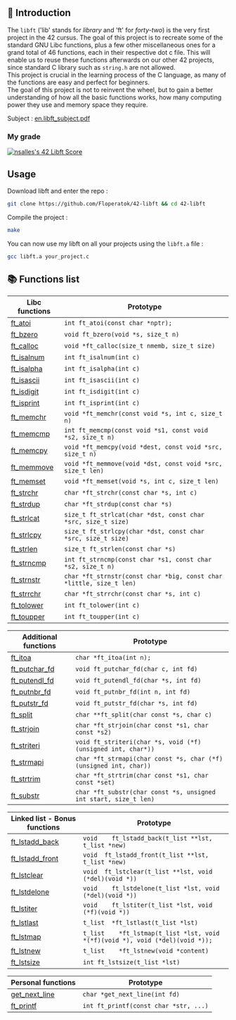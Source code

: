 ## 📑 Introduction
The `libft` ('lib' stands for *library* and 'ft' for *forty-two*) is the very first project in the 42 cursus. The goal of this project is to recreate some of the standard GNU Libc functions, plus a few other miscellaneous ones for a grand total of 46 functions, each in their respective dot c file. This will enable us to reuse these functions afterwards on our other 42 projects, since standard C library such as `string.h` are not allowed.\
This project is crucial in the learning process of the C language, as many of the functions are easy and perfect for beginners.\
The goal of this project is not to reinvent the wheel, but to gain a better understanding of how all the basic functions works, how many computing power they use and memory space they require.

Subject : <a href=../asset/en.subject.pdf>en.libft_subject.pdf<a/>
### My grade
[![nsalles's 42 Libft Score](https://badge42.coday.fr/api/v2/clshyl91d071301p436jjiyqr/project/3344498)](https://github.com/Coday-meric/badge42)

## Usage
Download libft and enter the repo :
```sh
git clone https://github.com/Floperatok/42-libft && cd 42-libft
```
Compile the project :
```sh
make
```
You can now use my libft on all your projects using the `libft.a` file :
```sh
gcc libft.a your_project.c
```

## 📚 Functions list
| Libc functions  | Prototype        |
|----------------|---------------------|
| [ft_atoi](src/ft_atoi.c) | `int ft_atoi(const char *nptr);` |
| [ft_bzero](src/ft_bzero.c) | `void ft_bzero(void *s, size_t n)` |
| [ft_calloc](src/ft_calloc.c) | `void *ft_calloc(size_t nmemb, size_t size)` |
| [ft_isalnum](src/ft_isalnum.c) | `int ft_isalnum(int c)` |
| [ft_isalpha](src/ft_isalpha.c) | `int ft_isalpha(int c)` |
| [ft_isascii](src/ft_isascii.c) | `int ft_isascii(int c)` |
| [ft_isdigit](src/ft_isdigit.c) | `int ft_isdigit(int c)` |
| [ft_isprint](src/ft_isprint.c) | `int ft_isprint(int c)` |
| [ft_memchr](src/ft_memchr.c) | `void *ft_memchr(const void *s, int c, size_t n)` |
| [ft_memcmp](src/ft_memcmp.c) | `int ft_memcmp(const void *s1, const void *s2, size_t n)` |
| [ft_memcpy](src/ft_memcpy.c) | `void *ft_memcpy(void *dest, const void *src, size_t n)` |
| [ft_memmove](src/ft_memmove.c) | `void *ft_memmove(void *dst, const void *src, size_t len)` |
| [ft_memset](src/ft_memset.c) | `void *ft_memset(void *s, int c, size_t len)` |
| [ft_strchr](src/ft_strchr.c) | `char *ft_strchr(const char *s, int c)` |
| [ft_strdup](src/ft_strdup.c) | `char *ft_strdup(const char *s)` |
| [ft_strlcat](src/ft_strlcat.c) | `size_t ft_strlcat(char *dst, const char *src, size_t size)` |
| [ft_strlcpy](src/ft_strlcpy.c) | `size_t ft_strlcpy(char *dst, const char *src, size_t size)` |
| [ft_strlen](src/ft_strlen.c) | `size_t ft_strlen(const char *s)` |
| [ft_strncmp](src/ft_strncmp.c) | `int ft_strncmp(const char *s1, const char *s2, size_t n)` |
| [ft_strnstr](src/ft_strnstr.c) | `char *ft_strnstr(const char *big, const char *little, size_t len)` |
| [ft_strrchr](src/ft_strrchr.c) | `char *ft_strrchr(const char *s, int c)` |
| [ft_tolower](src/ft_tolower.c) | `int ft_tolower(int c)` |
| [ft_toupper](src/ft_toupper.c) | `int ft_toupper(int c)` |


| Additional functions    | Prototype        | 
|------------------|---------------------|
| [ft_itoa](src/ft_itoa.c) | `char *ft_itoa(int n);` |
| [ft_putchar_fd](src/ft_putchar_fd.c) | `void ft_putchar_fd(char c, int fd)` |
| [ft_putendl_fd](src/ft_putendl_fd.c) | `void ft_putendl_fd(char *s, int fd)` |
| [ft_putnbr_fd](src/ft_putnbr_fd.c) | `void ft_putnbr_fd(int n, int fd)` |
| [ft_putstr_fd](src/ft_putstr_fd.c) | `void ft_putstr_fd(char *s, int fd)` |
| [ft_split](src/ft_split.c) | `char **ft_split(char const *s, char c)` |
| [ft_strjoin](src/ft_strjoin.c) | `char *ft_strjoin(char const *s1, char const *s2)` |
| [ft_striteri](src/ft_striteri.c) | `void ft_striteri(char *s, void (*f)(unsigned int, char*))` |
| [ft_strmapi](src/ft_strmapi.c) | `char *ft_strmapi(char const *s, char (*f)(unsigned int, char))` |
| [ft_strtrim](src/ft_strtrim.c) | `char *ft_strtrim(char const *s1, char const *set)` |
| [ft_substr](src/ft_substr.c) | `char *ft_substr(char const *s, unsigned int start, size_t len)` |


| Linked list - Bonus functions    | Prototype      |
|------------------|---------------------|
| [ft_lstadd_back](src/ft_lstadd_back.c) | `void	ft_lstadd_back(t_list **lst, t_list *new)` |
| [ft_lstadd_front](src/ft_lstadd_front.c) | `void	ft_lstadd_front(t_list **lst, t_list *new)` |
| [ft_lstclear](src/ft_lstclear.c) | `void	ft_lstclear(t_list **lst, void (*del)(void *))` |
| [ft_lstdelone](src/ft_lstdelone.c) | `void	ft_lstdelone(t_list *lst, void (*del)(void *))` |
| [ft_lstiter](src/ft_lstiter.c) | `void	ft_lstiter(t_list *lst, void (*f)(void *))`|
| [ft_lstlast](src/ft_lstlast.c) | `t_list	*ft_lstlast(t_list *lst)` |
| [ft_lstmap](src/src/ft_lstmap.c) | `t_list	*ft_lstmap(t_list *lst, void *(*f)(void *), void (*del)(void *));` |
| [ft_lstnew](src/ft_lstnew.c) | `t_list	*ft_lstnew(void *content)` | 
| [ft_lstsize](src/ft_lstsize.c) | `int	ft_lstsize(t_list *lst)` |

| Personal functions | Prototype        |
|-|-|
| [get_next_line](src/get_next_line/get_next_line.c) | `char *get_next_line(int fd)` |
| [ft_printf](src/ft_printf/ft_printf.c) | `int ft_printf(const char *str, ...)` |

